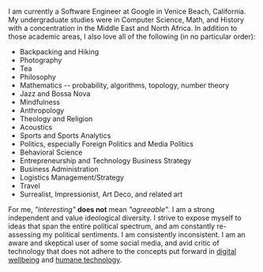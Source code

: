 
I am currently a Software Engineer at Google in Venice Beach, California. My undergraduate studies were in Computer Science, Math, and History with a concentration in the Middle East and North Africa. In addition to those academic areas, I also love all of the following (in no particular order):

* Backpacking and Hiking
* Photography
* Tea
* Philosophy
* Mathematics -- probability, algorithms, topology, number theory
* Jazz and Bossa Nova
* Mindfulness
* Anthropology
* Theology and Religion
* Acoustics
* Sports and Sports Analytics
* Politics, especially Foreign Politics and Media Politics
* Behavioral Science
* Entrepreneurship and  Technology Business Strategy
* Business Administration
* Logistics Management/Strategy
* Travel
* Surrealist, Impressionist, Art Deco, and related art

For me, *"interesting"* **does not** mean *"agreeable"*. I am a strong independent and value ideological diversity. I strive to expose myself to ideas that span the entire political spectrum, and am constantly re-assessing my political sentiments. I am consistently inconsistent. I am an aware and skeptical user of some social media, and avid critic of technology that does not adhere to the concepts put forward in [digital wellbeing](https://wellbeing.google/) and [humane technology](http://humanetech.com/).
